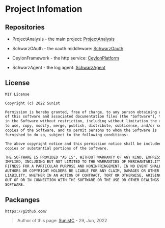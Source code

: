 # Project Infomation

## Repositories

- ProjectAnalysis - the main project: [ProjectAnalysis](https://github.com/sunist-c/ProjectAnalysis)

- SchwarzOAuth - the oauth middleware: [SchwarzOauth](https://github.com/sunist-c/SchwarzOauth)

- CeylonFramework - the http service: [CeylonPlatform](https://github.com/sunist-c/CeylonFramework)

- SchwarzAgent - the log agent: [SchwarzAgent](https://github.com/sunist-c/SchwarzAgent)

## License

```txt
MIT License

Copyright (c) 2022 Sunist

Permission is hereby granted, free of charge, to any person obtaining a copy
of this software and associated documentation files (the "Software"), to deal
in the Software without restriction, including without limitation the rights
to use, copy, modify, merge, publish, distribute, sublicense, and/or sell
copies of the Software, and to permit persons to whom the Software is
furnished to do so, subject to the following conditions:

The above copyright notice and this permission notice shall be included in all
copies or substantial portions of the Software.

THE SOFTWARE IS PROVIDED "AS IS", WITHOUT WARRANTY OF ANY KIND, EXPRESS OR
IMPLIED, INCLUDING BUT NOT LIMITED TO THE WARRANTIES OF MERCHANTABILITY,
FITNESS FOR A PARTICULAR PURPOSE AND NONINFRINGEMENT. IN NO EVENT SHALL THE
AUTHORS OR COPYRIGHT HOLDERS BE LIABLE FOR ANY CLAIM, DAMAGES OR OTHER
LIABILITY, WHETHER IN AN ACTION OF CONTRACT, TORT OR OTHERWISE, ARISING FROM,
OUT OF OR IN CONNECTION WITH THE SOFTWARE OR THE USE OR OTHER DEALINGS IN THE
SOFTWARE.
```

## Packanges

```txt
https://github.com/
```

> Author of this page: [SunistC](https://www.sunist.cn) - 29, Jun, 2022